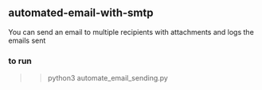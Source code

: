## automated-email-with-smtp

You can send an email to multiple recipients with attachments
and logs the emails sent

### to run

>> python3 automate_email_sending.py
